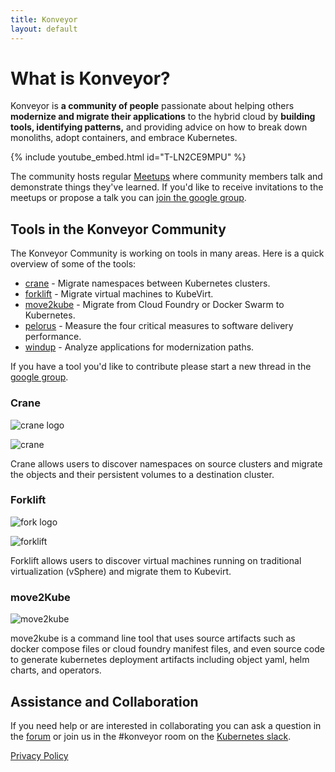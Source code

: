 ```yaml
---
title: Konveyor
layout: default
---
```


# What is Konveyor?

Konveyor is **a community of people** passionate about helping others **modernize and migrate their applications** to the hybrid cloud by **building tools, identifying patterns,** and providing advice on how to break down monoliths, adopt containers, and embrace Kubernetes.

{% include youtube_embed.html id="T-LN2CE9MPU" %}  

The community hosts regular [Meetups](meetups.md) where community members talk and demonstrate things they've learned. If you'd like to receive invitations to the meetups or propose a talk you can [join the google group](https://groups.google.com/forum/#!forum/konveyorio).

## Tools in the Konveyor Community

The Konveyor Community is working on tools in many areas. Here is a quick overview of some of the tools:

* [crane](https://github.com/konveyor/mig-operator) - Migrate namespaces between Kubernetes clusters.
* [forklift](https://github.com/konveyor/forklift-operator) - Migrate virtual machines to KubeVirt.
* [move2kube](/move2kube) - Migrate from Cloud Foundry or Docker Swarm to Kubernetes.
* [pelorus](https://github.com/redhat-cop/pelorus) - Measure the four critical measures to software delivery performance.
* [windup](https://github.com/windup/windup) - Analyze applications for modernization paths.

If you have a tool you'd like to contribute please start a new thread in the [google group](https://groups.google.com/forum/#!forum/konveyorio).

### Crane

![crane logo](https://github.com/konveyor/community/raw/main/brand/logo/konveyor-logo-crane.jpg)

![crane](https://konveyor.io/images/Konveyor_Diagram_mig-operator.png)

Crane allows users to discover namespaces on source clusters and migrate the objects and their persistent volumes to a destination cluster.

### Forklift

![fork logo](https://github.com/konveyor/community/raw/main/brand/logo/konveyor-logo-forklift.jpg)

![forklift](https://konveyor.io/images/Konveyor_Diagram_virt-operator.png)

Forklift allows users to discover virtual machines running on traditional virtualization (vSphere) and migrate them to Kubevirt.

### move2Kube

![move2kube](https://github.com/konveyor/community/raw/main/brand/logo/konveyor-logo-move2kube.jpg)

move2kube is a command line tool that uses source artifacts such as docker compose files or cloud foundry manifest files, and even source code to generate kubernetes deployment artifacts including object yaml, helm charts, and operators. 

## Assistance and Collaboration

If you need help or are interested in collaborating you can ask a question in the [forum](https://groups.google.com/forum/#!forum/konveyorio) or join us in the #konveyor room on the [Kubernetes slack](https://slack.k8s.io/). 

[Privacy Policy](https://konveyor.io/privacy)

